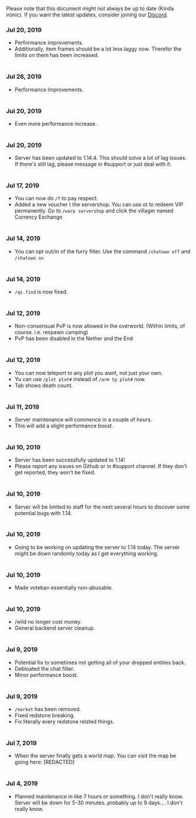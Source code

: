 Please note that this document might not always be up to date (Kinda ironic). If you want the latest updates, consider joining our [Discord](https://discordapp.com/invite/B5JW7qp).


### Jul 20, 2019
- Performance improvements.
- Additionally, item frames should be a lot less laggy now. Therefor the limits on them has been increased.<br><br>

### Jul 26, 2019
- Performance Improvements.<br><br>

### Jul 20, 2019
- Even more performance increase. <br><br>

### Jul 20, 2019
- Server has been updated to 1.14.4. This should solve a lot of lag issues. If there's still lag, please message in #support or just deal with it. <br><br>

### Jul 17, 2019
- You can now do `/f` to pay respect.
- Added a new voucher t the servershop. You can use ot to redeem VIP permanently. Go to `/warp servershop` and click the villager named Currency Exchange<br><br>

### Jul 14, 2019
- You can opt out/in of the furry filter. Use the command `/chatowo off` and `/chatowo on` <br><br>

### Jul 14, 2019
- `/qs find` is now fixed. <br><br>

### Jul 12, 2019
- Non-consensual PvP is now allowed in the overworld. (Within limits, of course. i.e. respawn camping)
- PvP has been disabled in the Nether and the End<br><br>

### Jul 12, 2019
- You can now teleport to any plot you want, not just your own.
- Yu can use `/plot plot#` instead of `/arm tp plot#` now.
- Tab shows death count.<br><br>

### Jul 11, 2019
- Server maintenance will commence in a couple of hours.
- This will add a slight performance boost.<br><br>

### Jul 10, 2019
- Server has been successfully updated to 1.14!
- Please report any issues on Github or in #support channel. If they don't get reported, they won't be fixed.<br><br>

### Jul 10, 2019
- Server will be limited to staff for the next several hours to discover some potential bugs with 1.14. <br><br>

### Jul 10, 2019
- Going to be working on updating the server to 1.14 today. The server might be down randomly today as I get everything working.<br><br>

### Jul 10, 2019
- Made voteban essentially non-abusable. <br><br>

### Jul 10, 2019
- /wild no longer cost money.
- General backend server cleanup.<br><br>

### Jul 9, 2019
- Potential fix to sometimes not getting all of your dropped entities back.
- Debloated the chat filter.
- Minor performance boost.<br><br>

### Jul 9, 2019
- `/market` has been removed.
- Fixed redstone breaking.
- Fix literally every redstone related things.<br><br>

### Jul 7, 2019
- When the server finally gets a world map. You can visit the map be going here: [REDACTED] <br><br>

### Jul 4, 2019
- Planned maintenance in like 7 hours or something. I don't really know. Server will be down for 5-30 minutes..probably up to 9 days.... I don't really know. <br><br>
